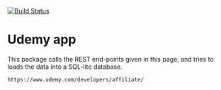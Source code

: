 [![Build Status](https://travis-ci.org/PREM1980/udemy.svg?branch=master)](https://travis-ci.org/PREM1980/udemy)


# Udemy app

This package calls the REST end-points given in this page, and
tries to loads the data into a SQL-lite database. 

	https://www.udemy.com/developers/affiliate/